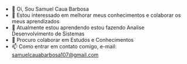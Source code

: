 - 👋 Oi, Sou Samuel Caua Barbosa
- 👀 Estou interessado em melhorar meus conhecimentos e colaborar os meus aprendizados
- 🌱 Atualmente estou aprendendo estou fazendo Analise Desenvolvimento de Sistemas
- 💞️ Procuro colaborar em Estudos e Conhecimentos
- 📫 Como entrar em contato comigo, e-mail: samuelcauabarbosa107@gmail.com

<!---
Samuelcauabarbosa/Samuelcauabarbosa é um repositório ✨ especial ✨ porque seu `README.md` (este arquivo) aparece no seu perfil do GitHub.
Você pode clicar no link Visualizar para ver suas alterações.
--->
